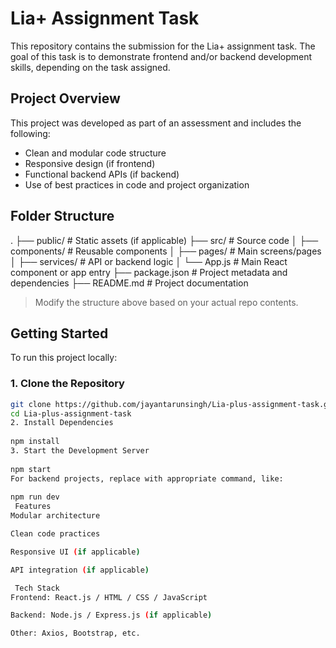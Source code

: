 # Lia+ Assignment Task

This repository contains the submission for the Lia+ assignment task. The goal of this task is to demonstrate frontend and/or backend development skills, depending on the task assigned.

##  Project Overview

This project was developed as part of an assessment and includes the following:

- Clean and modular code structure
- Responsive design (if frontend)
- Functional backend APIs (if backend)
- Use of best practices in code and project organization

##  Folder Structure

.
├── public/ # Static assets (if applicable)
├── src/ # Source code
│ ├── components/ # Reusable components
│ ├── pages/ # Main screens/pages
│ ├── services/ # API or backend logic
│ └── App.js # Main React component or app entry
├── package.json # Project metadata and dependencies
├── README.md # Project documentation

 
> Modify the structure above based on your actual repo contents.

##  Getting Started

To run this project locally:

### 1. Clone the Repository

```bash
git clone https://github.com/jayantarunsingh/Lia-plus-assignment-task.git
cd Lia-plus-assignment-task
2. Install Dependencies
 
npm install
3. Start the Development Server
 
npm start
For backend projects, replace with appropriate command, like:
 
npm run dev
 Features
Modular architecture

Clean code practices

Responsive UI (if applicable)

API integration (if applicable)

 Tech Stack
Frontend: React.js / HTML / CSS / JavaScript

Backend: Node.js / Express.js (if applicable)

Other: Axios, Bootstrap, etc.
